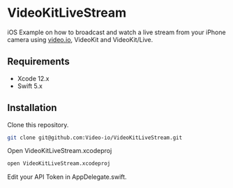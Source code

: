 # VideoKitLiveStream
iOS Example on how to broadcast and watch a live stream from your iPhone camera using [video.io](https://video.io), VideoKit and VideoKit/Live.

## Requirements

* Xcode 12.x
* Swift 5.x

## Installation

Clone this repository.

```bash
git clone git@github.com:Video-io/VideoKitLiveStream.git
```

Open VideoKitLiveStream.xcodeproj

```bash
open VideoKitLiveStream.xcodeproj
```

Edit your API Token in AppDelegate.swift.
